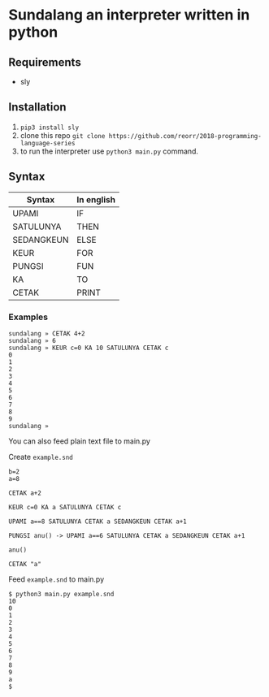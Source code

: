 Sundalang an interpreter written in python
===

## Requirements
- sly

## Installation
1. ```pip3 install sly```
2. clone this repo ```git clone https://github.com/reorr/2018-programming-language-series```
3. to run the interpreter use ```python3 main.py``` command.

## Syntax
| Syntax | In english |
| --- | --- |
| UPAMI | IF |
| SATULUNYA | THEN |
| SEDANGKEUN | ELSE |
| KEUR | FOR |
| PUNGSI | FUN |
| KA | TO |
| CETAK | PRINT |

### Examples
```
sundalang » CETAK 4+2
sundalang » 6
sundalang » KEUR c=0 KA 10 SATULUNYA CETAK c
0
1
2
3
4
5
6
7
8
9
sundalang » 
```

You can also feed plain text file to main.py

Create `example.snd`
```
b=2
a=8

CETAK a+2

KEUR c=0 KA a SATULUNYA CETAK c

UPAMI a==8 SATULUNYA CETAK a SEDANGKEUN CETAK a+1

PUNGSI anu() -> UPAMI a==6 SATULUNYA CETAK a SEDANGKEUN CETAK a+1

anu()

CETAK "a"
```
Feed `example.snd` to main.py
```
$ python3 main.py example.snd
10
0
1
2
3
4
5
6
7
8
9
a
$
```